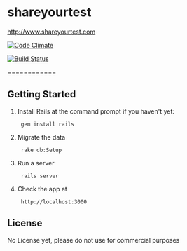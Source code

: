 shareyourtest
=============
http://www.shareyourtest.com

[![Code Climate](https://codeclimate.com/github/lmajowka/shareyourtest/badges/gpa.svg)](https://codeclimate.com/github/lmajowka/shareyourtest)

[![Build Status](https://travis-ci.org/lmajowka/shareyourtest.svg)](https://travis-ci.org/lmajowka/shareyourtest)

============

## Getting Started

1. Install Rails at the command prompt if you haven't yet:

        gem install rails

2. Migrate the data

        rake db:Setup

3. Run a server

        rails server

4. Check the app at

        http://localhost:3000

## License

No License yet, please do not use for commercial purposes